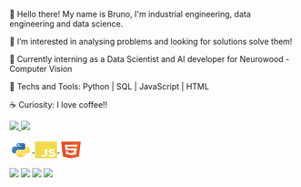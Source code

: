 👋 Hello there! My name is Bruno, I'm industrial engineering, data engineering and data science.

👀 I’m interested in analysing problems and looking for solutions solve them!

🔭 Currently interning as a Data Scientist and AI developer for Neurowood - Computer Vision

🔧 Techs and Tools: Python | SQL | JavaScript | HTML

☕ Curiosity: I love coffee!!

<div>
  <a href="https://github.com/brunodleite">
  <img height="180em" src="https://github-readme-stats.vercel.app/api?username=brunodleite&show_icons=true&theme=dark&include_all_commits=true&count_private=true"/>
  <img height="180em" src="https://github-readme-stats.vercel.app/api/top-langs/?username=brunodleite&layout=compact&langs_count=5&theme=dark"/>
</div>
  
<div style="display: inline_block"><br>
  <img align="center" alt="BrunoPython" height="30" width="40" src="https://raw.githubusercontent.com/devicons/devicon/master/icons/python/python-original.svg">
  <img align="center" alt="Bruno-Js" height="30" width="40" src="https://raw.githubusercontent.com/devicons/devicon/master/icons/javascript/javascript-plain.svg">
  <img align="center" alt="Bruno-HTML" height="30" width="40" src="https://raw.githubusercontent.com/devicons/devicon/master/icons/html5/html5-original.svg">
</div>

<html>
  <br>
  </html>  
  
<div>
  <a href="https://www.linkedin.com/in/brunodsleite/" target="_blank"><img src="https://img.shields.io/badge/-LinkedIn-%230077B5?style=for-the-badge&logo=linkedin&logoColor=white" target="_blank"></a>   
  <a href = "mailto:blleite03@gmail.com"><img src="https://img.shields.io/badge/Gmail-D14836?style=for-the-badge&logo=gmail&logoColor=white" target="_blank"></a>
  <a href="https://www.instagram.com/_brunodleite/" target="_blank"><img src="https://img.shields.io/badge/-Instagram-%23E4405F?style=for-the-badge&logo=instagram&logoColor=white" target="_blank"></a>
  <a href="https://medium.com/@bruno-d-leite" target="_blank"><img src="https://img.shields.io/badge/Medium-12100E?style=for-the-badge&logo=medium&logoColor=white" target="_blank"></a>
</div>
 
